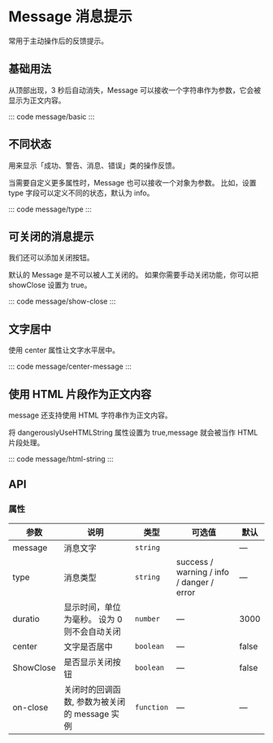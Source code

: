 <script setup>
import basic from 'exam/message/basic.vue'
import type from 'exam/message/type.vue'
import ShowClose from 'exam/message/show-close.vue'
import CenterMessage from 'exam/message/center-message.vue'
import HTMLString from 'exam/message/html-string.vue'
</script>

# Message 消息提示

常用于主动操作后的反馈提示。

## 基础用法

从顶部出现，3 秒后自动消失，Message 可以接收一个字符串作为参数，它会被显示为正文内容。

::: code message/basic
<basic></basic>
:::

## 不同状态

用来显示「成功、警告、消息、错误」类的操作反馈。

当需要自定义更多属性时，Message 也可以接收一个对象为参数。 比如，设置 type 字段可以定义不同的状态，默认为 info。

::: code message/type
<type></type>
:::

## 可关闭的消息提示

我们还可以添加关闭按钮。

默认的 Message 是不可以被人工关闭的。 如果你需要手动关闭功能，你可以把 showClose 设置为 true。

::: code message/show-close
<ShowClose></ShowClose>
:::

## 文字居中

使用 center 属性让文字水平居中。

::: code message/center-message
<CenterMessage></CenterMessage>
:::

## 使用 HTML 片段作为正文内容

message 还支持使用 HTML 字符串作为正文内容。

将 dangerouslyUseHTMLString 属性设置为 true,message 就会被当作 HTML 片段处理。

::: code message/html-string
<HTMLString></HTMLString>
:::

## API

### 属性

| 参数      | 说明                                          | 类型       | 可选值                                    | 默认  |
| --------- | --------------------------------------------- | ---------- | ----------------------------------------- | ----- |
| message   | 消息文字                                      | `string`   |                                           | —     |
| type      | 消息类型                                      | `string`   | success / warning / info / danger / error | —     |
| duratio   | 显示时间，单位为毫秒。 设为 0 则不会自动关闭  | `number`   | —                                         | 3000  |
| center    | 文字是否居中                                  | `boolean`  | —                                         | false |
| ShowClose | 是否显示关闭按钮                              | `boolean`  | —                                         | false |
| on-close  | 关闭时的回调函数, 参数为被关闭的 message 实例 | `function` | —                                         | —     |
